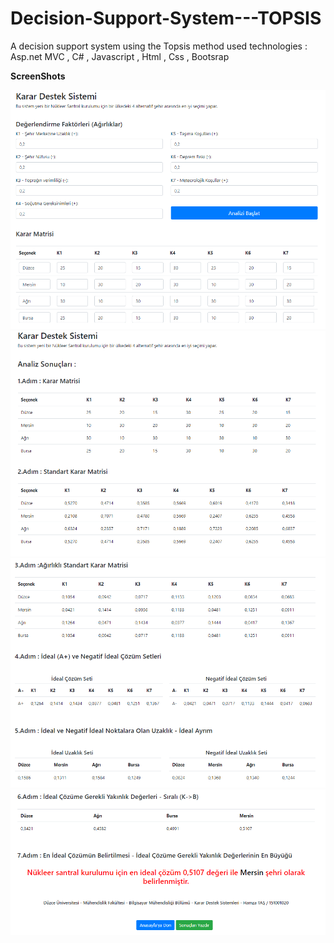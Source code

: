 # Decision-Support-System---TOPSIS
A decision support system using the Topsis method
used technologies : Asp.net MVC , C# , Javascript , Html , Css , Bootsrap

**ScreenShots**

![Screenshot](/screenshots/1.png)
![Screenshot](/screenshots/2.png)
![Screenshot](/screenshots/3.png)
![Screenshot](/screenshots/4.png)

